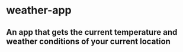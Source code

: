 # weather-app
## An app that gets the current temperature and weather conditions of your current location
